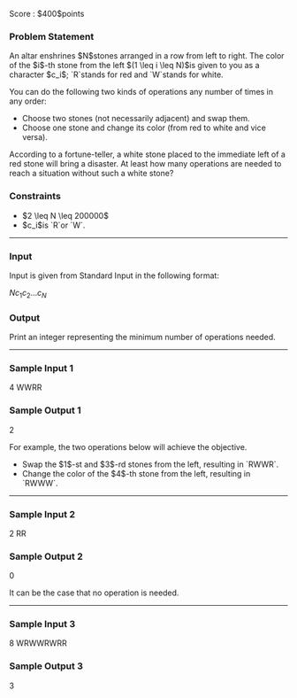 
<div>

<span>

<span>

<p>
Score : $400$points
</p>

<div>

<section>

### **Problem Statement**

<p>
An altar enshrines $N$stones arranged in a row from left to right. The color of the $i$-th stone from the left $(1 \leq i \leq N)$is given to you as a character $c_i$; `R`stands for red and `W`stands for white.
</p>

<p>
You can do the following two kinds of operations any number of times in any order:
</p>

<ul>

<li>
Choose two stones (not necessarily adjacent) and swap them.
</li>

<li>
Choose one stone and change its color (from red to white and vice versa).
</li>

</ul>

<p>
According to a fortune-teller, a white stone placed to the immediate left of a red stone will bring a disaster. At least how many operations are needed to reach a situation without such a white stone?
</p>

</section>

</div>

<div>

<section>

### **Constraints**

<ul>

<li>
$2 \leq N \leq 200000$
</li>

<li>
$c_i$is `R`or `W`.
</li>

</ul>

</section>

</div>

---

<div>

<div>

<section>

### **Input**

<p>
Input is given from Standard Input in the following format:
</p>

<div>

$N$$c_{1}c_{2}...c_{N}$
</div>

</section>

</div>

<div>

<section>

### **Output**

<p>
Print an integer representing the minimum number of operations needed.
</p>

</section>

</div>

</div>

---

<div>

<section>

### **Sample Input 1**

<div>

4
WWRR

</div>

</section>

</div>

<div>

<section>

### **Sample Output 1**

<div>

2

</div>

<p>
For example, the two operations below will achieve the objective.
</p>

<ul>

<li>
Swap the $1$-st and $3$-rd stones from the left, resulting in `RWWR`.
</li>

<li>
Change the color of the $4$-th stone from the left, resulting in `RWWW`.
</li>

</ul>

</section>

</div>

---

<div>

<section>

### **Sample Input 2**

<div>

2
RR

</div>

</section>

</div>

<div>

<section>

### **Sample Output 2**

<div>

0

</div>

<p>
It can be the case that no operation is needed.
</p>

</section>

</div>

---

<div>

<section>

### **Sample Input 3**

<div>

8
WRWWRWRR

</div>

</section>

</div>

<div>

<section>

### **Sample Output 3**

<div>

3

</div>

</section>

</div>

</span>

</span>

</div>
